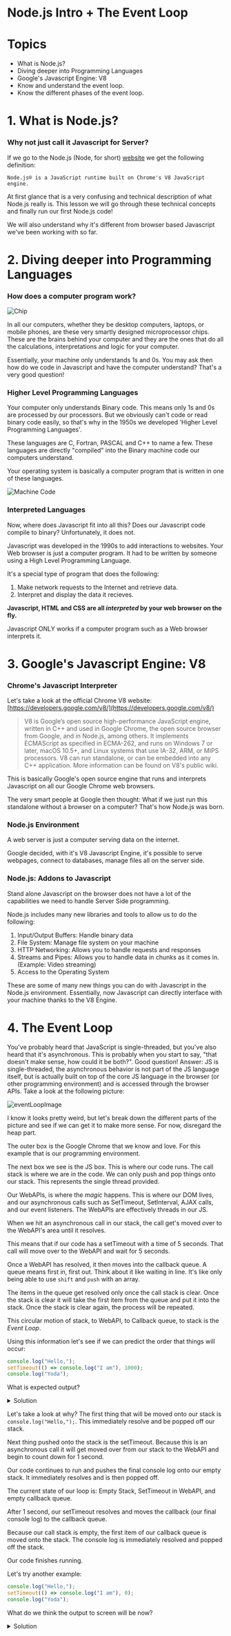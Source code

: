 # Node.js Intro + The Event Loop

# Topics
- What is Node.js?
- Diving deeper into Programming Languages
- Google's Javascript Engine: V8
- Know and understand the event loop.
- Know the different phases of the event loop.


# 1. What is Node.js?

### Why not just call it Javascript for Server?

If we go to the Node.js (Node, for short) [website](https://node.js.org/en/) we get the following definition:

```
Node.js® is a JavaScript runtime built on Chrome's V8 JavaScript engine.
```

At first glance that is a very confusing and technical description of what Node.js really is. This lesson we will go through these technical concepts and finally run our first Node.js code!

We will also understand why it's different from browser based Javascript we've been working with so far.

# 2. Diving deeper into Programming Languages

### How does a computer program work?

![Chip](assets/microprocessor.jpg)

In all our computers, whether they be desktop computers, laptops, or mobile phones, are these very smartly designed microprocessor chips. These are the brains behind your computer and they are the ones that do all the calculations, interpretations and logic for your computer.

Essentially, your machine only understands 1s and 0s. You may ask then how do we code in Javascript and have the computer understand? That's a very good question!

### Higher Level Programming Languages

Your computer only understands Binary code. This means only 1s and 0s are processed by our processors. But we obviously can't code or read binary code easily, so that's why in the 1950s we developed 'Higher Level Programming Languages'.

These languages are C, Fortran, PASCAL and C++ to name a few. These languages are directly "compiled" into the Binary machine code our computers understand.

Your operating system is basically a computer program that is written in one of these languages.

![Machine Code](assets/machinecode.png)

### Interpreted Languages

Now, where does Javascript fit into all this? Does our Javascript code compile to binary? Unfortunately, it does not.

Javascript was developed in the 1990s to add interactions to websites. Your Web browser is just a computer program. It had to be written by someone using a High Level Programming Language.

It's a special type of program that does the following:

1. Make network requests to the Internet and retrieve data.
2. Interpret and display the data it recieves.

**Javascript, HTML and CSS are all *interpreted* by your web browser on the fly.**

Javascript ONLY works if a computer program such as a Web browser interprets it.

# 3. Google's Javascript Engine: V8

### Chrome's Javascript Interpreter

Let's take a look at the official Chrome V8 website: [https://developers.google.com/v8/](https://developers.google.com/v8/)


> V8 is Google’s open source high-performance JavaScript engine, written in C++ and used in Google Chrome, the open source 
> browser from Google, and in Node.js, among others. It implements ECMAScript as specified in ECMA-262, and runs on Windows 
> 7 or later, macOS 10.5+, and Linux systems that use IA-32, ARM, or MIPS processors. V8 can run standalone, or can be 
> embedded into any C++ application. More information can be found on V8's public wiki.

This is basically Google's open source engine that runs and interprets Javascript on all our Google Chrome web browsers.

The very smart people at Google then thought: What if we just run this standalone without a browser on a computer? That's how Node.js was born.

### Node.js Environment

A web server is just a computer serving data on the internet.

Google decided, with it's V8 Javascript Engine, it's possible to serve webpages, connect to databases, manage files all on the server side.

### Node.js: Addons to Javascript

Stand alone Javascript on the browser does not have a lot of the capabilities we need to handle Server Side programming.

Node.js includes many new libraries and tools to allow us to do the following:

1. Input/Output Buffers: Handle binary data
2. File System: Manage file system on your machine
3. HTTP Networking: Allows you to handle requests and responses
4. Streams and Pipes: Allows you to handle data in chunks as it comes in. (Example: Video streaming)
5. Access to the Operating System

These are some of many new things you can do with Javascript in the Node.js environment. Essentially, now Javascript can directly interface with your machine thanks to the V8 Engine.


# 4. The Event Loop

You've probably heard that JavaScript is single-threaded, but you've also heard that it's asynchronous. This is probably when you start to say, "that doesn't make sense, how could it be both?". Good question! Answer: JS is single-threaded, the asynchronous behavior is not part of the JS language itself, but is actually built on top of the core JS language in the browser (or other programming environment) and is accessed through the browser APIs.
Take a look at the following picture:

![eventLoopImage](https://i.imgur.com/rnQEY7o.png)

I know it looks pretty weird, but let's break down the different parts of the picture and see if we can get it to make more sense. For now, disregard the heap part.

The outer box is the Google Chrome that we know and love. For this example that is our programming environment.

The next box we see is the JS box. This is where our code runs. The call stack is where we are in the code. We can only push and pop things onto our stack. This represents the single thread provided.  

Our WebAPIs, is where the _magic_ happens. This is where our DOM lives, and our asynchronous calls such as SetTimeout, SetInterval, AJAX calls, and our event listeners. The WebAPIs are effectively threads in our JS.  

When we hit an asynchronous call in our stack, the call get's moved over to the WebAPI's area until it resolves.

This means that if our code has a setTimeout with a time of 5 seconds. That call will move over to the WebAPI and wait for 5 seconds.

Once a WebAPI has resolved, it then moves into the callback queue. A queue means first in, first out. Think about it like waiting in line. It's like only being able to use `shift` and `push` with an array.

The items in the queue get resolved only once the call stack is clear. Once the stack is clear it will take the first item from the queue and put it into the stack. Once the stack is clear again, the process will be repeated.

This circular motion of stack, to WebAPI, to Callback queue, to stack is the _Event Loop_.

Using this information let's see if we can predict the order that things will occur:

```js
console.log("Hello,");
setTimeout(() => console.log("I am"), 1000);
console.log("Yoda");

```

What is expected output?

<details>
  <summary>
    Solution
  </summary>


    Hello,
    Yoda
    I am
</details>

Let's take a look at why? The first thing that will be moved onto our stack is `console.log("Hello,");`. This immediately resolve and be popped off our stack.

Next thing pushed onto the stack is the setTimeout. Because this is an asynchronous call it will get moved over from our stack to the WebAPI and begin to count down for 1 second.

Our code continues to run and pushes the final console log onto our empty stack. It immediately resolves and is then popped off.

The current state of our loop is: Empty Stack, SetTimeout in WebAPI, and empty callback queue.

After 1 second, our setTimeout resolves and moves the callback (our final console log) to the callback queue.

Because our call stack is empty, the first item of our callback queue is moved onto the stack. The console log is
immediately resolved and popped off the stack.

Our code finishes running.

Let's try another example:

```js
console.log("Hello,");
setTimeout(() => console.log("I am"), 0);
console.log("Yoda");
```

What do we think the output to screen will be now?
<details>
  <summary>
    Solution
  </summary>
   The output will be identical to the previous example. The reason: Our setTimeout is moved into the WebAPI regardless of
  how quickly it is set to resolve.
</details>
